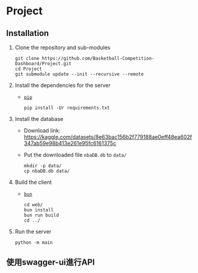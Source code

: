 # Project

## Installation

1. Clone the repository and sub-modules

    ```shell
    git clone https://github.com/Basketball-Competition-Dashboard/Project.git
    cd Project
    git submodule update --init --recursive --remote
    ```

2. Install the dependencies for the server

    - [`pip`](https://pip.pypa.io/en/stable/installation/)

        ```shell
        pip install -Ur requirements.txt
        ```

3. Install the database

    - Download link: https://kaggle.com/datasets/8e63bac156b2f779188ae0eff48ea602f347ab59e98b413e261e95fc6161375c

    - Put the downloaded file `nbaDB.db` to `data/`

        ```shell
        mkdir -p data/
        cp nbaDB.db data/
        ```

4. Build the client

    - [`bun`](https://bun.sh)

        ```shell
        cd web/
        bun install
        bun run build
        cd ../
        ```

5. Run the server

    ```shell
    python -m main
    ```
## 使用swagger-ui進行API